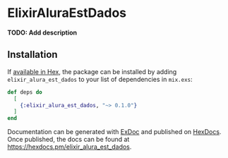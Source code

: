 # ElixirAluraEstDados

**TODO: Add description**

## Installation

If [available in Hex](https://hex.pm/docs/publish), the package can be installed
by adding `elixir_alura_est_dados` to your list of dependencies in `mix.exs`:

```elixir
def deps do
  [
    {:elixir_alura_est_dados, "~> 0.1.0"}
  ]
end
```

Documentation can be generated with [ExDoc](https://github.com/elixir-lang/ex_doc)
and published on [HexDocs](https://hexdocs.pm). Once published, the docs can
be found at <https://hexdocs.pm/elixir_alura_est_dados>.

